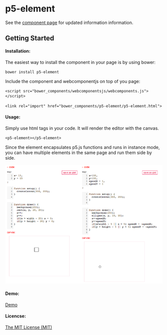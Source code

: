 p5-element
================

See the [component page](http://sepans.github.io/p5-element) for updated information information.

## Getting Started

#### Installation:

The easiest way to install the component in your page is by using bower:

    bower install p5-element


Include the component and webcomponentjs on top of you page:

    <script src="bower_components/webcomponentsjs/webcomponents.js"></script>

    <link rel="import" href="bower_components/p5-element/p5-element.html">

#### Usage:

Simply use html tags in your code. It will render the editor with the canvas.

    <p5-element></p5-element>

Since the element encapsulates p5.js functions and runs in instance mode, you can have multiple elements in the same page and run them side by side.

![screenshot](preview.png)

#### Demo:

[Demo](http://sepans.github.io/p5-element/components/p5-element/demo.html)

#### Licencse: 
[The MIT License (MIT)](http://opensource.org/licenses/MIT)
